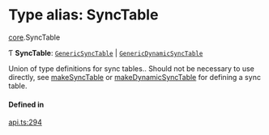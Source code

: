 # Type alias: SyncTable

[core](../modules/core.md).SyncTable

Ƭ **SyncTable**: [`GenericSyncTable`](core.GenericSyncTable.md) \| [`GenericDynamicSyncTable`](core.GenericDynamicSyncTable.md)

Union of type definitions for sync tables..
Should not be necessary to use directly, see [makeSyncTable](../functions/core.makeSyncTable.md) or [makeDynamicSyncTable](../functions/core.makeDynamicSyncTable.md)
for defining a sync table.

#### Defined in

[api.ts:294](https://github.com/coda/packs-sdk/blob/main/api.ts#L294)

